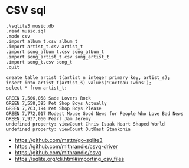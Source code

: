 # CSV sql

~~~
.\sqlite3 music.db
.read music.sql
.mode csv
.import album_t.csv album_t
.import artist_t.csv artist_t
.import song_album_t.csv song_album_t
.import song_artist_t.csv song_artist_t
.import song_t.csv song_t
.quit
~~~

~~~
create table artist_t(artist_n integer primary key, artist_s);
insert into artist_t(artist_s) values('Cocteau Twins');
select * from artist_t;
~~~

~~~
GREEN 7,506,058 Sade Lovers Rock
GREEN 7,558,395 Pet Shop Boys Actually
GREEN 7,763,194 Pet Shop Boys Please
GREEN 7,772,017 Modest Mouse Good News for People Who Love Bad News
GREEN 7,937,060 Pearl Jam Jeremy
undefined property: viewCount Chris Isaak Heart Shaped World
undefined property: viewCount OutKast Stankonia
~~~

- <https://github.com/mattn/go-sqlite3>
- <https://github.com/mithrandie/csvq-driver>
- <https://github.com/mithrandie/csvq>
- <https://sqlite.org/cli.html#importing_csv_files>
